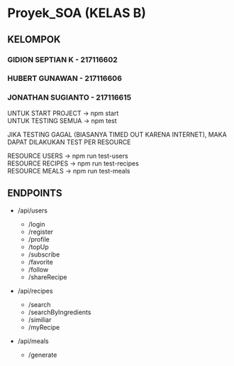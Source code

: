 # Proyek_SOA (KELAS B)

## KELOMPOK                   
### GIDION SEPTIAN K - 217116602  
### HUBERT GUNAWAN - 217116606    
### JONATHAN SUGIANTO - 217116615 

UNTUK START PROJECT -> npm start  
UNTUK TESTING SEMUA -> npm test  

JIKA TESTING GAGAL (BIASANYA TIMED OUT KARENA INTERNET), MAKA DAPAT DILAKUKAN TEST PER RESOURCE  

RESOURCE USERS -> npm run test-users  
RESOURCE RECIPES -> npm run test-recipes  
RESOURCE MEALS -> npm run test-meals  

## ENDPOINTS

- /api/users
    - /login
    - /register
    - /profile
    - /topUp
    - /subscribe
    - /favorite
    - /follow
    - /shareRecipe

- /api/recipes
    - /search
    - /searchByIngredients
    - /similiar
    - /myRecipe

- /api/meals
    - /generate


